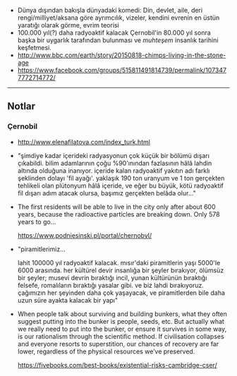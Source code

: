 * Dünya dışından bakışla dünyadaki komedi: Din, devlet, aile, deri
  rengi/milliyet/aksana göre ayrımcılık, vizeler, kendini evrenin en üstün
  yaratığı olarak görme,  evrim teorisi
* 100.000 yıl(?) daha radyoaktif kalacak Çernobil'in 80.000 yıl sonra başka bir
  uygarlık tarafından bulunması ve *muhteşem* insanlık tarihini keşfetmesi.
* http://www.bbc.com/earth/story/20150818-chimps-living-in-the-stone-age
* https://www.facebook.com/groups/515811491814739/permalink/1073477772714772/

---

## Notlar

### Çernobil

* http://www.elenafilatova.com/index_turk.html

* "şimdiye kadar içerideki radyasyonun çok küçük bir bölümü dışarı çıkabildi.
  bilim adamlarının çoğu %90'ınından fazlasının hâlâ lahdin altında olduğuna
  inanıyor. içeride kalan radyoaktif yakıtın adı farklı şeklinden dolayı
  'fil ayağı'. yaklaşık 190 ton uranyum ve 1 ton gerçekten tehlikeli olan
  plütonyum hâlâ içeride, ve eğer bu büyük, kötü radyoaktif fil dışarı adım
  atacak olursa, başımız gerçekten belâda olur..."

* The first residents will be able to live in the city only after about 600
  years, because the radioactive particles are breaking down. Only 578 years to
  go...

  https://www.podniesinski.pl/portal/chernobyl/

* "piramitlerimiz...

  lahit 100000 yıl radyoaktif kalacak. mısır'daki piramitlerin yaşı 5000'le 6000
  arasında. her kültürel devir insanlığa bir şeyler bırakıyor, ölümsüz bir
  şeyler; musevi devrin bıraktığı incil, yunan kültürünün bıraktığı felsefe,
  romalıların bıraktığı yasalar gibi. ve biz lahdi bırakıyoruz. çağımızın her
  şeyinden daha çok yaşayacak, ve piramitlerden bile daha uzun süre ayakta
  kalacak bir yapı"
  
* When people talk about surviving and building bunkers, what they often suggest
  putting into the bunker is people, seeds, etc. But actually what we really need
  to put into the bunker, or ensure it survives in some way, is our rationalism
  through the scientific method. If civilisation collapses and everyone resorts
  to superstition, our chances of recovery are far lower, regardless of the
  physical resources we’ve preserved.

  https://fivebooks.com/best-books/existential-risks-cambridge-cser/
